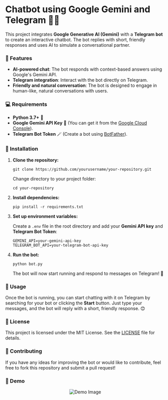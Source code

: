 
<body>
  <h1>Chatbot using Google Gemini and Telegram 🤖💬</h1>
  
  <p>This project integrates <strong>Google Generative AI (Gemini)</strong> with a <strong>Telegram bot</strong> to create an interactive chatbot. The bot replies with short, friendly responses and uses AI to simulate a conversational partner.</p>

  <h3>🚀 Features</h3>
  <ul>
    <li><strong>AI-powered chat</strong>: The bot responds with context-based answers using Google's Gemini API.</li>
    <li><strong>Telegram integration</strong>: Interact with the bot directly on Telegram.</li>
    <li><strong>Friendly and natural conversation</strong>: The bot is designed to engage in human-like, natural conversations with users.</li>
  </ul>

  <h3>💻 Requirements</h3>
  <ul>
    <li><strong>Python 3.7+</strong> 🐍</li>
    <li><strong>Google Gemini API Key</strong> 🔑 (You can get it from the <a href="https://console.cloud.google.com/" target="_blank">Google Cloud Console</a>).</li>
    <li><strong>Telegram Bot Token</strong> 🪄 (Create a bot using <a href="https://core.telegram.org/bots#botfather" target="_blank">BotFather</a>).</li>
  </ul>

  <h3>🔧 Installation</h3>
  <ol>
    <li><strong>Clone the repository:</strong>
      <pre><code>git clone https://github.com/yourusername/your-repository.git</code></pre>
      <p>Change directory to your project folder:</p>
      <pre><code>cd your-repository</code></pre>
    </li>
    <li><strong>Install dependencies:</strong>
      <pre><code>pip install -r requirements.txt</code></pre>
    </li>
    <li><strong>Set up environment variables:</strong>
      <p>Create a <code>.env</code> file in the root directory and add your <strong>Gemini API key</strong> and <strong>Telegram Bot Token</strong>:</p>
      <pre><code>GEMINI_API=your-gemini-api-key
TELEGRAM_BOT_API=your-telegram-bot-api-key</code></pre>
    </li>
    <li><strong>Run the bot:</strong>
      <pre><code>python bot.py</code></pre>
      <p>The bot will now start running and respond to messages on Telegram! 🎉</p>
    </li>
  </ol>

  <h3>📱 Usage</h3>
  <p>Once the bot is running, you can start chatting with it on Telegram by searching for your bot or clicking the <strong>Start</strong> button. Just type your messages, and the bot will reply with a short, friendly response. 😊</p>

  <h3>📝 License</h3>
  <p>This project is licensed under the MIT License. See the <a href="LICENSE" target="_blank">LICENSE</a> file for details.</p>

  <h3>🤝 Contributing</h3>
  <p>If you have any ideas for improving the bot or would like to contribute, feel free to fork this repository and submit a pull request!</p>

  <h3>📸 Demo</h3>
  <p align="center">
    <img src="https://raw.githubusercontent.com/yourusername/your-repository/main/demo_image.png" alt="Demo Image" style="width: auto; height: auto;">
  </p>
</body>
</html>
